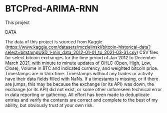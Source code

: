 # BTCPred-ARIMA-RNN

This project

DATA

The data of this project is sourced from Kaggle (https://www.kaggle.com/datasets/mczielinski/bitcoin-historical-data?select=bitstampUSD_1-min_data_2012-01-01_to_2021-03-31.csv)
CSV files for select bitcoin exchanges for the time period of Jan 2012 to December March 2021, with minute to minute updates of OHLC (Open, High, Low, Close), Volume in BTC and indicated currency, and weighted bitcoin price. Timestamps are in Unix time. Timestamps without any trades or activity have their data fields filled with NaNs. If a timestamp is missing, or if there are jumps, this may be because the exchange (or its API) was down, the exchange (or its API) did not exist, or some other unforeseen technical error in data reporting or gathering. All effort has been made to deduplicate entries and verify the contents are correct and complete to the best of my ability, but obviously trust at your own risk.
